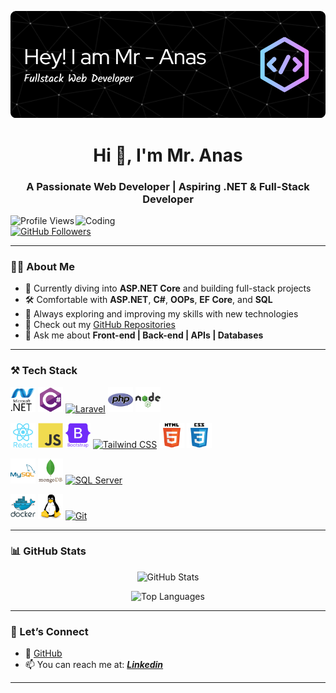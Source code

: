![MasterHead](./image/github-header-image.png)

<h1 align="center">Hi 👋, I'm Mr. Anas</h1>
<h3 align="center">A Passionate Web Developer | Aspiring .NET & Full-Stack Developer</h3>

<img align="right" alt="Coding" width="400" src="https://cdn.dribbble.com/users/1162077/screenshots/3848914/programmer.gif" />

<p align="left">
  <img src="https://komarev.com/ghpvc/?username=mranas007&label=Profile%20Views&color=0e75b6&style=flat" alt="Profile Views" />
  <a href="https://github.com/mranas007" target="_blank">
    <img src="https://img.shields.io/github/followers/mranas007?label=Follow&style=social" alt="GitHub Followers" />
  </a>
</p>

---

### 👨‍💻 About Me

- 🌱 Currently diving into **ASP.NET Core** and building full-stack projects  
- 🛠️ Comfortable with **ASP.NET**, **C#**, **OOPs**, **EF Core**, and **SQL**  
- 🧠 Always exploring and improving my skills with new technologies  
- 📂 Check out my [GitHub Repositories](https://github.com/mranas007?tab=repositories)  
- 💬 Ask me about **Front-end | Back-end | APIs | Databases**

---

### ⚒️ Tech Stack

<p align="left">

<!-- Backend -->
<a href="#"><img src="https://raw.githubusercontent.com/devicons/devicon/master/icons/dot-net/dot-net-original-wordmark.svg" alt=".NET" width="40" height="40"/></a>
<a href="#"><img src="https://raw.githubusercontent.com/devicons/devicon/master/icons/csharp/csharp-original.svg" alt="C#" width="40" height="40"/></a>
<a href="#"><img src="https://upload.wikimedia.org/wikipedia/commons/9/9a/Laravel.svg" alt="Laravel" width="40" height="40"/></a>
<a href="#"><img src="https://raw.githubusercontent.com/devicons/devicon/master/icons/php/php-original.svg" alt="PHP" width="40" height="40"/></a>
<a href="#"><img src="https://raw.githubusercontent.com/devicons/devicon/master/icons/nodejs/nodejs-original-wordmark.svg" alt="Node.js" width="40" height="40"/></a>

<!-- Frontend -->
<a href="#"><img src="https://raw.githubusercontent.com/devicons/devicon/master/icons/react/react-original-wordmark.svg" alt="React" width="40" height="40"/></a>
<a href="#"><img src="https://raw.githubusercontent.com/devicons/devicon/master/icons/javascript/javascript-original.svg" alt="JavaScript" width="40" height="40"/></a>
<a href="#"><img src="https://raw.githubusercontent.com/devicons/devicon/master/icons/bootstrap/bootstrap-plain-wordmark.svg" alt="Bootstrap" width="40" height="40"/></a>
<a href="#"><img src="https://www.vectorlogo.zone/logos/tailwindcss/tailwindcss-icon.svg" alt="Tailwind CSS" width="40" height="40"/></a>
<a href="#"><img src="https://raw.githubusercontent.com/devicons/devicon/master/icons/html5/html5-original-wordmark.svg" alt="HTML5" width="40" height="40"/></a>
<a href="#"><img src="https://raw.githubusercontent.com/devicons/devicon/master/icons/css3/css3-original-wordmark.svg" alt="CSS3" width="40" height="40"/></a>

<!-- Databases -->
<a href="#"><img src="https://raw.githubusercontent.com/devicons/devicon/master/icons/mysql/mysql-original-wordmark.svg" alt="MySQL" width="40" height="40"/></a>
<a href="#"><img src="https://raw.githubusercontent.com/devicons/devicon/master/icons/mongodb/mongodb-original-wordmark.svg" alt="MongoDB" width="40" height="40"/></a>
<a href="#"><img src="https://www.svgrepo.com/show/303229/microsoft-sql-server-logo.svg" alt="SQL Server" width="40" height="40"/></a>

<!-- Tools -->
<a href="#"><img src="https://raw.githubusercontent.com/devicons/devicon/master/icons/docker/docker-original-wordmark.svg" alt="Docker" width="40" height="40"/></a>
<a href="#"><img src="https://raw.githubusercontent.com/devicons/devicon/master/icons/linux/linux-original.svg" alt="Linux" width="40" height="40"/></a>
<a href="#"><img src="https://www.vectorlogo.zone/logos/git-scm/git-scm-icon.svg" alt="Git" width="40" height="40"/></a>

</p>

---

### 📊 GitHub Stats

<p align="center">
  <img src="https://github-readme-stats.vercel.app/api?username=mranas007&show_icons=true&theme=default" alt="GitHub Stats" />
</p>

<p align="center">
  <img src="https://github-readme-stats.vercel.app/api/top-langs?username=mranas007&show_icons=true&locale=en&layout=compact" alt="Top Languages" />
</p>

---

### 🚀 Let’s Connect

- 🔗 [GitHub](https://github.com/mranas007)  
- 📫 You can reach me at: ***<a href="www.linkedin.com/in/mr-anas-9745852a7" target="_blank">Linkedin</a>***

---

